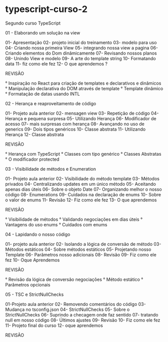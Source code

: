 # typescript-curso-2
 Segundo curso TypeScript

 01 - Elaborando um solução na view

 01- Apresentação
 02- projeto inicial do treinamento
 03- modelo para uso
 04- Criando nossa primeira View
 05- integrando nossa view a pagina 
 06- Criando elementos do Dom dinâmicamente 
 07- Revisando nossos planos
 08- Unindo View e modelo 
 09- A arte do template string
 10- Formatando data 
 11- fiz como ele fez 
 12- O que aprendemos ?

 REVISÃO

 ° Inspiração no React para criação de templates e declarativos e dinâmicos
 ° Manipulação declarativa do DOM através de template 
 ° Template dinâmico
 ° Formatação de datas usando INTL

 02 - Herança e reaproveitamento de código

 01- Projeto aula anterior 
 02- mensagen view
 03- Repetição de código
 04- Herança e pequena surpresa
 05- Utilizando Herança
 06- Modificador de acesso 
 07- mais surpresas com herança
 08- Avançando no uso de generics
 09- Dois tipos genéricos
 10- Classe abstrata
 11- Utilizando Herança
 12- Classe abstrata

 REVISÃO

 ° Herança com TypeScript
 ° Classes com tipo genérico
 ° Classes Abstratas
 ° O modificador protected
 
 03 - Visibilidade de métodos e Enumeration

 01- Projeto aula anterior
 02- Visibilidade do método template
 03- Métodos privados
 04- Centralizando updates em um único método
 05- Aceitando apenas dias úteis
 06- Sobre o objeto Date
 07- Organizando melhor o nosso código
 08- Enumerations
 09- Cuidados na declaração de enums
 10- Sobre o valor de enums
 11- Revisão
 12- Fiz como ele fez
 13- O que aprendemos


 REVISÃO

° Visibilidade de métodos
° Validando negociações em dias úteis
° Vantagens do uso enums 
° Cuidados com enums 

04 - Lapidando o nosso código

01- projeto aula anterior
02- Isolando a lógica de conversão de método
03- Métodos estáticos
04- Sobre métodos estáticos
05- Projetando nosso Template
06- Parâmetros nosso adicionais
08- Revisão
09- Fiz como ele fez
10- Oque Aprendemos

REVISÃO

° Revisão da lógica de conversão negociações
° Método estático
° Parâmetros opcionais 


05 - TSC e StrictNullChecks

01-Projeto aula anterior
02- Removendo comentários do código
03- Mudança no tsconfig.json
04- StrictNullChecks
05- Sobre o StrictNullChecks
06- Suprindo a checagem onde faz sentido
07- tratando null em nosso código
08- Últimos ajustes
09- Revisão
10- Fiz como ele fez
11- Projeto final do curso
12- oque aprendemos

REVISÃO

